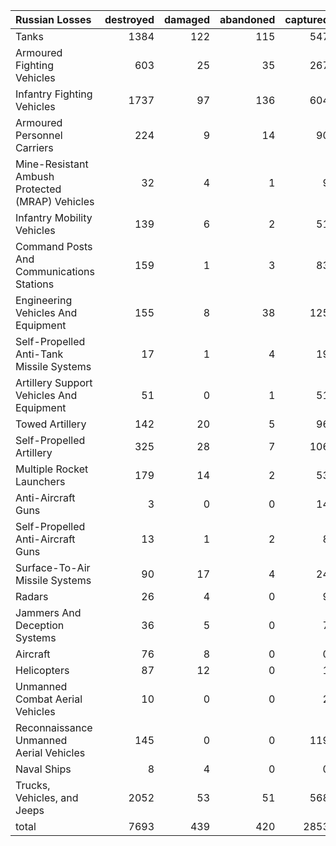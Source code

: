 | Russian Losses                                   |   destroyed |   damaged |   abandoned |   captured |   total |
|:-------------------------------------------------|------------:|----------:|------------:|-----------:|--------:|
| Tanks                                            |        1384 |       122 |         115 |        547 |    2168 |
| Armoured Fighting Vehicles                       |         603 |        25 |          35 |        267 |     930 |
| Infantry Fighting Vehicles                       |        1737 |        97 |         136 |        604 |    2574 |
| Armoured Personnel Carriers                      |         224 |         9 |          14 |         90 |     337 |
| Mine-Resistant Ambush Protected  (MRAP) Vehicles |          32 |         4 |           1 |          9 |      46 |
| Infantry Mobility Vehicles                       |         139 |         6 |           2 |         51 |     198 |
| Command Posts And Communications Stations        |         159 |         1 |           3 |         83 |     246 |
| Engineering Vehicles And Equipment               |         155 |         8 |          38 |        125 |     326 |
| Self-Propelled Anti-Tank Missile Systems         |          17 |         1 |           4 |         19 |      41 |
| Artillery Support Vehicles And Equipment         |          51 |         0 |           1 |         51 |     103 |
| Towed Artillery                                  |         142 |        20 |           5 |         96 |     263 |
| Self-Propelled Artillery                         |         325 |        28 |           7 |        106 |     466 |
| Multiple Rocket Launchers                        |         179 |        14 |           2 |         53 |     248 |
| Anti-Aircraft Guns                               |           3 |         0 |           0 |         14 |      17 |
| Self-Propelled Anti-Aircraft Guns                |          13 |         1 |           2 |          8 |      24 |
| Surface-To-Air Missile Systems                   |          90 |        17 |           4 |         24 |     135 |
| Radars                                           |          26 |         4 |           0 |          9 |      39 |
| Jammers And Deception Systems                    |          36 |         5 |           0 |          7 |      48 |
| Aircraft                                         |          76 |         8 |           0 |          0 |      84 |
| Helicopters                                      |          87 |        12 |           0 |          1 |     100 |
| Unmanned Combat Aerial Vehicles                  |          10 |         0 |           0 |          2 |      12 |
| Reconnaissance Unmanned Aerial Vehicles          |         145 |         0 |           0 |        119 |     264 |
| Naval Ships                                      |           8 |         4 |           0 |          0 |      12 |
| Trucks, Vehicles, and Jeeps                      |        2052 |        53 |          51 |        568 |    2724 |
| total                                            |        7693 |       439 |         420 |       2853 |   11405 |